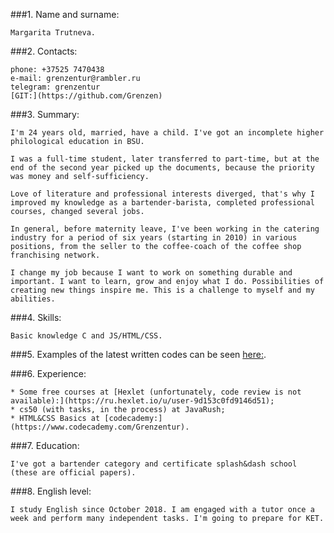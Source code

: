###1. Name and surname:

	Margarita Trutneva.

###2. Contacts:

	phone: +37525 7470438
	e-mail: grenzentur@rambler.ru
	telegram: grenzentur
	[GIT:](https://github.com/Grenzen)

###3. Summary:

	I'm 24 years old, married, have a child. I've got an incomplete higher philological education in BSU.

	I was a full-time student, later transferred to part-time, but at the end of the second year picked up the documents, because the priority was money and self-sufficiency.

	Love of literature and professional interests diverged, that's why I improved my knowledge as a bartender-barista, completed professional courses, changed several jobs.

	In general, before maternity leave, I've been working in the catering industry for a period of six years (starting in 2010) in various positions, from the seller to the coffee-coach of the coffee shop franchising network.

	I change my job because I want to work on something durable and important. I want to learn, grow and enjoy what I do. Possibilities of creating new things inspire me. This is a challenge to myself and my abilities.

###4. Skills:

	Basic knowledge C and JS/HTML/CSS.

###5. Examples of the latest written codes can be seen [here:](https://github.com/Grenzen).

###6. Experience: 

	* Some free courses at [Hexlet (unfortunately, code review is not available):](https://ru.hexlet.io/u/user-9d153c0fd9146d51);
	* cs50 (with tasks, in the process) at JavaRush;
	* HTML&CSS Basics at [codecademy:](https://www.codecademy.com/Grenzentur).

###7. Education:

	I've got a bartender category and certificate splash&dash school (these are official papers).

###8. English level:

	I study English since October 2018. I am engaged with a tutor once a week and perform many independent tasks. I'm going to prepare for KET.
